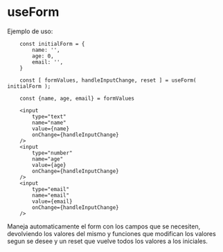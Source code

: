 # useForm

Ejemplo de uso:

```
    const initialForm = {
        name: '',
        age: 0,
        email: '',
    }

    const [ formValues, handleInputChange, reset ] = useForm( initialForm );

    const {name, age, email} = formValues

    <input
        type="text"
        name="name"
        value={name}
        onChange={handleInputChange}
    />
    <input
        type="number"
        name="age"
        value={age}
        onChange={handleInputChange}
    />
    <input
        type="email"
        name="email"
        value={email}
        onChange={handleInputChange}
    />
```

Maneja automaticamente el form con los campos que se necesiten, devolviendo los valores del mismo y funciones que modifican los valores segun se desee y un reset que vuelve todos los valores a los iniciales.

